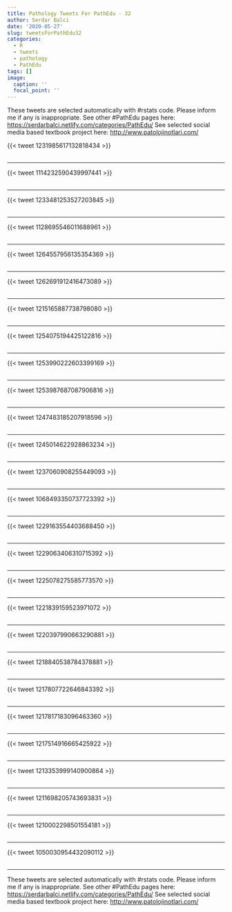 ```yaml
---
title: Pathology Tweets For PathEdu - 32
author: Serdar Balci
date: '2020-05-27'
slug: tweetsForPathEdu32
categories:
  - R
  - tweets
  - pathology
  - PathEdu
tags: []
image:
  caption: ''
  focal_point: ''
---
```



These tweets are selected automatically with #rstats code. Please inform me if any is inappropriate.
See other #PathEdu pages here: https://serdarbalci.netlify.com/categories/PathEdu/ 
See selected social media based textbook project here: http://www.patolojinotlari.com/

{{< tweet 1231985617132818434 >}}
<br>
<br>
<hr>
{{< tweet 1114232590439997441 >}}
<br>
<br>
<hr>
{{< tweet 1233481253527203845 >}}
<br>
<br>
<hr>
{{< tweet 1128695546011688961 >}}
<br>
<br>
<hr>
{{< tweet 1264557956135354369 >}}
<br>
<br>
<hr>
{{< tweet 1262691912416473089 >}}
<br>
<br>
<hr>
{{< tweet 1215165887738798080 >}}
<br>
<br>
<hr>
{{< tweet 1254075194425122816 >}}
<br>
<br>
<hr>
{{< tweet 1253990222603399169 >}}
<br>
<br>
<hr>
{{< tweet 1253987687087906816 >}}
<br>
<br>
<hr>
{{< tweet 1247483185207918596 >}}
<br>
<br>
<hr>
{{< tweet 1245014622928863234 >}}
<br>
<br>
<hr>
{{< tweet 1237060908255449093 >}}
<br>
<br>
<hr>
{{< tweet 1068493350737723392 >}}
<br>
<br>
<hr>
{{< tweet 1229163554403688450 >}}
<br>
<br>
<hr>
{{< tweet 1229063406310715392 >}}
<br>
<br>
<hr>
{{< tweet 1225078275585773570 >}}
<br>
<br>
<hr>
{{< tweet 1221839159523971072 >}}
<br>
<br>
<hr>
{{< tweet 1220397990663290881 >}}
<br>
<br>
<hr>
{{< tweet 1218840538784378881 >}}
<br>
<br>
<hr>
{{< tweet 1217807722646843392 >}}
<br>
<br>
<hr>
{{< tweet 1217817183096463360 >}}
<br>
<br>
<hr>
{{< tweet 1217514916665425922 >}}
<br>
<br>
<hr>
{{< tweet 1213353999140900864 >}}
<br>
<br>
<hr>
{{< tweet 1211698205743693831 >}}
<br>
<br>
<hr>
{{< tweet 1210002298501554181 >}}
<br>
<br>
<hr>
{{< tweet 1050030954432090112 >}}
<br>
<br>
<hr>


These tweets are selected automatically with #rstats code. Please inform me if any is inappropriate.
See other #PathEdu pages here: https://serdarbalci.netlify.com/categories/PathEdu/ 
See selected social media based textbook project here: http://www.patolojinotlari.com/
